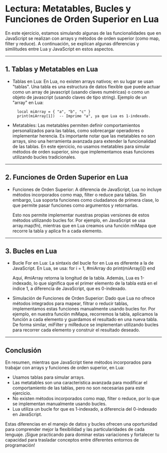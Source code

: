 # Lectura: Metatables, Bucles y Funciones de Orden Superior en Lua

En este ejercicio, estamos simulando algunas de las funcionalidades que en JavaScript se realizan con arrays y métodos de orden superior (como map, filter y reduce). A continuación, se explican algunas diferencias y similitudes entre Lua y JavaScript en estos aspectos.

---

## 1. Tablas y Metatables en Lua

- Tablas en Lua:
  En Lua, no existen arrays nativos; en su lugar se usan "tablas". Una tabla es una estructura de datos flexible que puede actuar como un array de javascript (usando claves numéricas) o como un objeto de javascript (usando claves de tipo string).
  Ejemplo de un "array" en Lua:
  ```
    local miArray = { "a", "b", "c" }
    print(miArray[1])  -- Imprime "a", ya que Lua es 1-indexado.
  ```

- Metatables:
  Las metatables permiten definir comportamientos personalizados para las tablas, como sobrecargar operadores o implementar herencia. Es importante notar que las metatables no son arrays, sino una herramienta avanzada para extender la funcionalidad de las tablas. En este ejercicio, no usamos metatables para simular métodos de orden superior, sino que implementamos esas funciones utilizando bucles tradicionales.

---

## 2. Funciones de Orden Superior en Lua

- Funciones de Orden Superior:
  A diferencia de JavaScript, Lua no incluye métodos incorporados como map, filter o reduce para tablas. Sin embargo, Lua soporta funciones como ciudadanos de primera clase, lo que permite pasar funciones como argumentos y retornarlas.
  
  Esto nos permite implementar nuestras propias versiones de estos métodos utilizando bucles for. Por ejemplo, en JavaScript se usa array.map(fn), mientras que en Lua creamos una función miMapa que recorre la tabla y aplica fn a cada elemento.

---

## 3. Bucles en Lua

- Bucle For en Lua:
  La sintaxis del bucle for en Lua es diferente a la de JavaScript. En Lua, se usa:
    for i = 1, #miArray do
        print(miArray[i])
    end
  
  Aquí, #miArray retorna la longitud de la tabla. Además, Lua es 1-indexado, lo que significa que el primer elemento de la tabla está en el índice 1, a diferencia de JavaScript, que es 0-indexado.

- Simulación de Funciones de Orden Superior:
  Dado que Lua no ofrece métodos integrados para mapear, filtrar o reducir tablas, implementamos estas funciones manualmente usando bucles for. Por ejemplo, en nuestra función miMapa, recorremos la tabla, aplicamos la función a cada elemento y guardamos el resultado en una nueva tabla. De forma similar, miFilter y miReduce se implementan utilizando bucles para recorrer cada elemento y construir el resultado deseado.

---

## Conclusión

En resumen, mientras que JavaScript tiene métodos incorporados para trabajar con arrays y funciones de orden superior, en Lua:
- Usamos tablas para simular arrays.
- Las metatables son una característica avanzada para modificar el comportamiento de las tablas, pero no son necesarias para este ejercicio.
- No existen métodos incorporados como map, filter o reduce, por lo que se implementan manualmente usando bucles.
- Lua utiliza un bucle for que es 1-indexado, a diferencia del 0-indexado en JavaScript.

Estas diferencias en el manejo de datos y bucles ofrecen una oportunidad para comprender mejor la flexibilidad y las particularidades de cada lenguaje. ¡Sigue practicando para dominar estas variaciones y fortalecer tu capacidad para trasladar conceptos entre diferentes entornos de programación!

